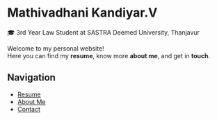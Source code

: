 # Mathivadhani Kandiyar.V

🎓 3rd Year Law Student at SASTRA Deemed University, Thanjavur

Welcome to my personal website!  
Here you can find my **resume**, know more **about me**, and get in **touch**.

## Navigation
- [Resume](resume.md)
- [About Me](about.md)
- [Contact](contact.md)
